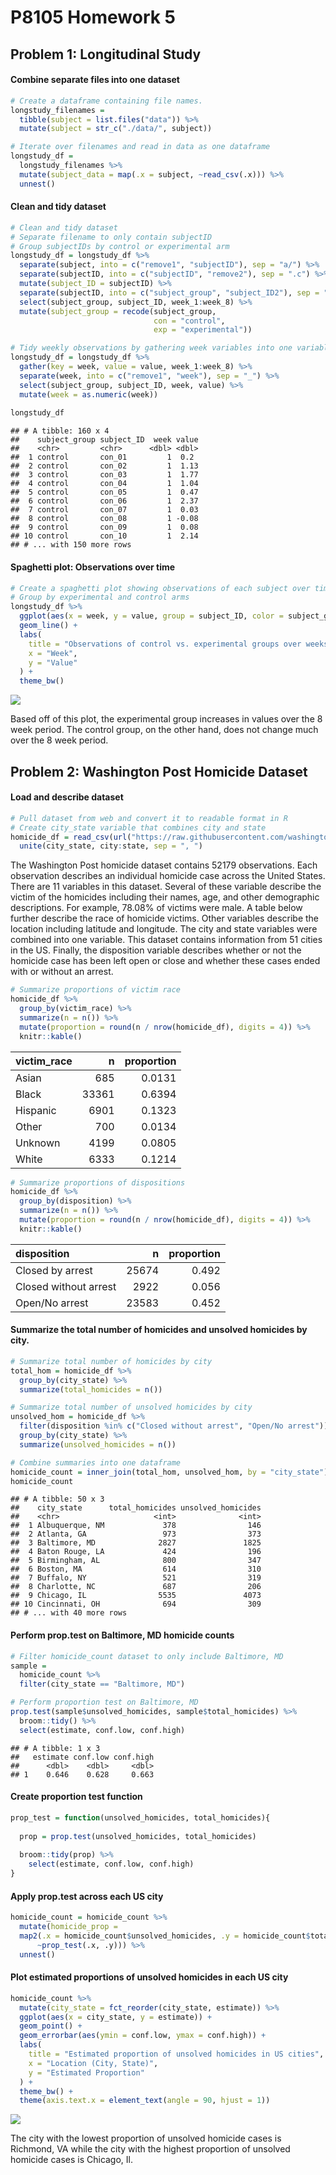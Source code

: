 P8105 Homework 5
================

Problem 1: Longitudinal Study
-----------------------------

#### Combine separate files into one dataset

``` r
# Create a dataframe containing file names.
longstudy_filenames = 
  tibble(subject = list.files("data")) %>% 
  mutate(subject = str_c("./data/", subject))

# Iterate over filenames and read in data as one dataframe
longstudy_df = 
  longstudy_filenames %>% 
  mutate(subject_data = map(.x = subject, ~read_csv(.x))) %>% 
  unnest()
```

#### Clean and tidy dataset

``` r
# Clean and tidy dataset
# Separate filename to only contain subjectID
# Group subjectIDs by control or experimental arm
longstudy_df = longstudy_df %>% 
  separate(subject, into = c("remove1", "subjectID"), sep = "a/") %>% 
  separate(subjectID, into = c("subjectID", "remove2"), sep = ".c") %>%
  mutate(subject_ID = subjectID) %>% 
  separate(subjectID, into = c("subject_group", "subject_ID2"), sep = "_") %>% 
  select(subject_group, subject_ID, week_1:week_8) %>% 
  mutate(subject_group = recode(subject_group, 
                                con = "control", 
                                exp = "experimental"))

# Tidy weekly observations by gathering week variables into one variable
longstudy_df = longstudy_df %>% 
  gather(key = week, value = value, week_1:week_8) %>% 
  separate(week, into = c("remove1", "week"), sep = "_") %>% 
  select(subject_group, subject_ID, week, value) %>% 
  mutate(week = as.numeric(week))
  
longstudy_df
```

    ## # A tibble: 160 x 4
    ##    subject_group subject_ID  week value
    ##    <chr>         <chr>      <dbl> <dbl>
    ##  1 control       con_01         1  0.2 
    ##  2 control       con_02         1  1.13
    ##  3 control       con_03         1  1.77
    ##  4 control       con_04         1  1.04
    ##  5 control       con_05         1  0.47
    ##  6 control       con_06         1  2.37
    ##  7 control       con_07         1  0.03
    ##  8 control       con_08         1 -0.08
    ##  9 control       con_09         1  0.08
    ## 10 control       con_10         1  2.14
    ## # ... with 150 more rows

#### Spaghetti plot: Observations over time

``` r
# Create a spaghetti plot showing observations of each subject over time
# Group by experimental and control arms
longstudy_df %>% 
  ggplot(aes(x = week, y = value, group = subject_ID, color = subject_group)) + 
  geom_line() + 
  labs(
    title = "Observations of control vs. experimental groups over weeks", 
    x = "Week", 
    y = "Value"
  ) + 
  theme_bw()
```

![](p8105_hw5_azz2107_files/figure-markdown_github/plot1-1.png)

Based off of this plot, the experimental group increases in values over the 8 week period. The control group, on the other hand, does not change much over the 8 week period.

Problem 2: Washington Post Homicide Dataset
-------------------------------------------

#### Load and describe dataset

``` r
# Pull dataset from web and convert it to readable format in R
# Create city_state variable that combines city and state
homicide_df = read_csv(url("https://raw.githubusercontent.com/washingtonpost/data-homicides/master/homicide-data.csv")) %>% 
  unite(city_state, city:state, sep = ", ")
```

The Washington Post homicide dataset contains 52179 observations. Each observation describes an individual homicide case across the United States. There are 11 variables in this dataset. Several of these variable describe the victim of the homicides including their names, age, and other demographic descriptions. For example, 78.08% of victims were male. A table below further describe the race of homicide victims. Other variables describe the location including latitude and longitude. The city and state variables were combined into one variable. This dataset contains information from 51 cities in the US. Finally, the disposition variable describes whether or not the homicide case has been left open or close and whether these cases ended with or without an arrest.

``` r
# Summarize proportions of victim race
homicide_df %>% 
  group_by(victim_race) %>% 
  summarize(n = n()) %>% 
  mutate(proportion = round(n / nrow(homicide_df), digits = 4)) %>% 
  knitr::kable()
```

| victim\_race |      n|  proportion|
|:-------------|------:|-----------:|
| Asian        |    685|      0.0131|
| Black        |  33361|      0.6394|
| Hispanic     |   6901|      0.1323|
| Other        |    700|      0.0134|
| Unknown      |   4199|      0.0805|
| White        |   6333|      0.1214|

``` r
# Summarize proportions of dispositions
homicide_df %>% 
  group_by(disposition) %>% 
  summarize(n = n()) %>% 
  mutate(proportion = round(n / nrow(homicide_df), digits = 4)) %>% 
  knitr::kable()
```

| disposition           |      n|  proportion|
|:----------------------|------:|-----------:|
| Closed by arrest      |  25674|       0.492|
| Closed without arrest |   2922|       0.056|
| Open/No arrest        |  23583|       0.452|

#### Summarize the total number of homicides and unsolved homicides by city.

``` r
# Summarize total number of homicides by city
total_hom = homicide_df %>% 
  group_by(city_state) %>% 
  summarize(total_homicides = n())

# Summarize total number of unsolved homicides by city
unsolved_hom = homicide_df %>% 
  filter(disposition %in% c("Closed without arrest", "Open/No arrest")) %>% 
  group_by(city_state) %>% 
  summarize(unsolved_homicides = n())

# Combine summaries into one dataframe
homicide_count = inner_join(total_hom, unsolved_hom, by = "city_state")
homicide_count
```

    ## # A tibble: 50 x 3
    ##    city_state      total_homicides unsolved_homicides
    ##    <chr>                     <int>              <int>
    ##  1 Albuquerque, NM             378                146
    ##  2 Atlanta, GA                 973                373
    ##  3 Baltimore, MD              2827               1825
    ##  4 Baton Rouge, LA             424                196
    ##  5 Birmingham, AL              800                347
    ##  6 Boston, MA                  614                310
    ##  7 Buffalo, NY                 521                319
    ##  8 Charlotte, NC               687                206
    ##  9 Chicago, IL                5535               4073
    ## 10 Cincinnati, OH              694                309
    ## # ... with 40 more rows

#### Perform prop.test on Baltimore, MD homicide counts

``` r
# Filter homicide_count dataset to only include Baltimore, MD
sample = 
  homicide_count %>% 
  filter(city_state == "Baltimore, MD")

# Perform proportion test on Baltimore, MD
prop.test(sample$unsolved_homicides, sample$total_homicides) %>% 
  broom::tidy() %>% 
  select(estimate, conf.low, conf.high)
```

    ## # A tibble: 1 x 3
    ##   estimate conf.low conf.high
    ##      <dbl>    <dbl>     <dbl>
    ## 1    0.646    0.628     0.663

#### Create proportion test function

``` r
prop_test = function(unsolved_homicides, total_homicides){
  
  prop = prop.test(unsolved_homicides, total_homicides)
  
  broom::tidy(prop) %>% 
    select(estimate, conf.low, conf.high)
}
```

#### Apply prop.test across each US city

``` r
homicide_count = homicide_count %>% 
  mutate(homicide_prop = 
  map2(.x = homicide_count$unsolved_homicides, .y = homicide_count$total_homicides, 
      ~prop_test(.x, .y))) %>% 
  unnest()
```

#### Plot estimated proportions of unsolved homicides in each US city

``` r
homicide_count %>% 
  mutate(city_state = fct_reorder(city_state, estimate)) %>% 
  ggplot(aes(x = city_state, y = estimate)) + 
  geom_point() + 
  geom_errorbar(aes(ymin = conf.low, ymax = conf.high)) + 
  labs(
    title = "Estimated proportion of unsolved homicides in US cities",
    x = "Location (City, State)",
    y = "Estimated Proportion"
  ) + 
  theme_bw() + 
  theme(axis.text.x = element_text(angle = 90, hjust = 1))
```

![](p8105_hw5_azz2107_files/figure-markdown_github/unnamed-chunk-4-1.png)

The city with the lowest proportion of unsolved homicide cases is Richmond, VA while the city with the highest proportion of unsolved homicide cases is Chicago, Il.
